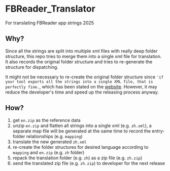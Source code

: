 # FBReader_Translator
For translating FBReader app strings
2025

## Why?

Since all the strings are split into multiple xml files with really deep folder structure, this repo tries to merge them into a single xml file for translation. It also records the original folder structure and tries to re-generate the structure for dispatching.

It might not be necessary to re-create the original folder structure since `'if your tool exports all the strings into a single XML file, that is perfectly fine.`, which has been stated on the [website](https://fbreader.org/translations). However, it may reduce the developer's time and speed up the releasing process anyway.

## How?

1. get `en.zip` as the reference data
2. unzip `en.zip` and flatten all strings into a single xml (e.g. `zh.xml`), a separate map file will be generated at the same time to record the entry-folder relationships (e.g. `mapping`)
3. translate the new generated `zh.xml`
4. re-create the folder structures for desired language according to `mapping` and `en.zip` (e.g. `zh` folder)
5. repack the translation folder (e.g. `zh`) as a zip file (e.g. `zh.zip`)
6. send the translated zip file (e.g. `zh.zip`) to developer for the next release

